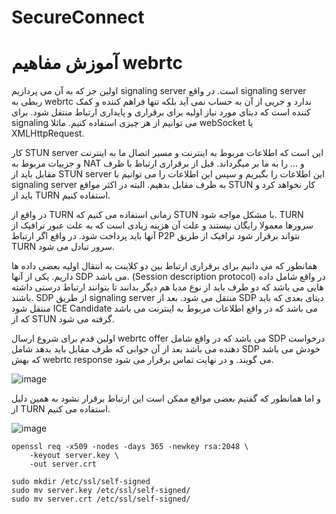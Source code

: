 # SecureConnect

# آموزش مفاهیم webrtc
اولین جز که به آن می پردازیم signaling server است.
در واقع signaling server ربطی به webrtc ندارد و جریی از آن به حساب نمی آید بلکه تنها فراهم کننده و کمک کننده است که دیتای مورد نیاز اولیه برای برقراری و پایداری ارتباط منتقل شود. برای signaling می توانیم از هر چیزی استفاده کنیم. ماثلا webSocket یا XMLHttpRequest.

 کار STUN server این است که اطلاعات مربوط به اینترنت و مسیر اتصال ما به اینترنت و جزییات مربوط به NAT و ... را به ما بر میگرداند. قبل از برقراری ارتباط با طرف مقابل باید از STUN server این اطلاعات را بگیریم و سپس این اطلاعات را می توانیم با signaling server به طرف مقابل بدهیم.
البته در اکثر مواقع STUN کار نخواهد کرد و باید از TURN استفاده کنیم.

در واقع از TURN زمانی استفاده می کنیم که STUN با مشکل مواجه شود. TURN سرورها معمولا رایگان نیستند و علت آن هزینه زیادی است که به علت عبور ترافیک از آنها باید پرداخت شود. در واقع اگر ارتباط P2P نتواند برقرار شود ترافیک از طریق TURN سرور تبادل می شود.

همانطور که می دانیم برای برقراری ارتباط بین دو کلاینت به انتقال اولیه بعضی داده ها داریم. یکی از آنها SDP می باشد. (Session description protocol) در واقع شامل داده هایی می باشد که دو طرف باید از نوع مدیا هم دیگر بدانند تا بتوانند ارتباط درستی داشته باشند. SDP از طریق signaling server منتقل می شود. بعد از SDP دیتای بعدی که باید منتقل شود ICE Candidate می باشد که در واقع اطلاعات مربوط به اینترنت می باشد که از STUN گرفته می شود.


اولین قدم برای شروع ارسال webrtc offer می باشد که در واقع شامل SDP درخواست دهنده می باشد بعد از آن جوابی که طرف مقابل باید بدهد شامل SDP خودش می باشد که بهش webrtc response می گویند. و در نهایت تماس برقرار می شود.

![image](https://github.com/user-attachments/assets/1cd1f223-0142-4500-a9d7-70e28604273c)

و اما همانطور که گفتیم بعضی مواقع ممکن است این ارتباط برقرار نشود به همین دلیل از TURN استفاده می کنیم.

![image](https://github.com/user-attachments/assets/476ba4be-7d7e-470e-abea-13b35c3a7200)



```
openssl req -x509 -nodes -days 365 -newkey rsa:2048 \
    -keyout server.key \
    -out server.crt
```

```
sudo mkdir /etc/ssl/self-signed
sudo mv server.key /etc/ssl/self-signed/
sudo mv server.crt /etc/ssl/self-signed/
```

